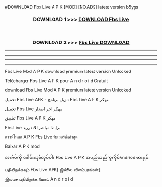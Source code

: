 #DOWNLOAD Fbs Live  A P K [MOD] [NO.ADS] latest version b5ygs



<div align="center">

<h3>DOWNLOAD 1 >>> <a href="https://teeasianyam.web.app?sq=Fbs Live ">DOWNLOAD Fbs Live  </a></h3><br>

<h3>DOWNLOAD 2 >>> <a href="https://teeasianyam.web.app?sq=Fbs Live  ">Fbs Live   DOWNLOAD </a></h3>

</div>


----------------------------------------------------------

----------------------------------------------------------

----------------------------------------------------------

----------------------------------------------------------


Fbs Live   Mod A P K download premium latest version Unlocked

Télécharger Fbs Live   A P K pour A n d r o i d Gratuit

download Fbs Live   Mod A P K premium latest version Unlocked

تحميل Fbs Live   APK - تنزيل برنامج Fbs Live   A P K مهكر

تحميل Fbs Live   مهكر اخر اصدار

تطبيق Fbs Live   A P K مهكر

Fbs Live   برابط مباشر للاندرويد

ดาวน์โหลด A P K Fbs Live   รับเวอร์ชันล่าสุด

Baixar A P K mod

အက်ပ်ကို ဒေါင်းလုဒ်လုပ်ပါ။ Fbs Live   A P K အမည်သည်ကူကိုင်Andriod ဗားရှင်း

பதிவிறக்கவும் Fbs Live   APK[ இல்லை விளம்பரங்கள்] 
 
இலவச பதிவிறக்க மோட் A n d r o i d



